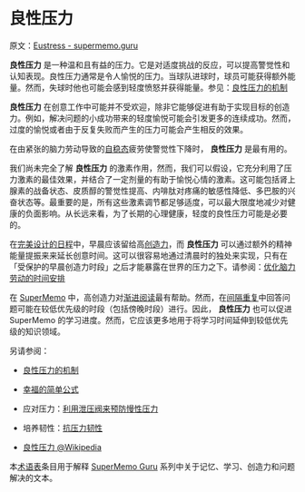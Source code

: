 # 良性压力

原文：[Eustress - supermemo.guru](https://supermemo.guru/wiki/Eustress)

 **良性压力** 是一种温和且有益的压力。它是对适度挑战的反应，可以提高警觉性和认知表现。良性压力通常是令人愉悦的压力。当球队进球时，球员可能获得额外能量。然而，失球时他也可能会感到轻度愤怒并获得能量。参见：[良性压力的机制](https://supermemo.guru/wiki/Mechanics_of_eustress)

 **良性压力** 在创意工作中可能并不受欢迎，除非它能够促进有助于实现目标的创造力。例如，解决问题的小成功带来的轻度愉悦可能会引发更多的连续成功。然而，过度的愉悦或者由于反复失败而产生的压力可能会产生相反的效果。

在由紧张的脑力劳动导致的[自稳态](https://supermemo.guru/wiki/Homeostatic)疲劳使警觉性下降时， **良性压力** 是最有用的。

我们尚未完全了解 **良性压力** 的激素作用，然而，我们可以假设，它充分利用了压力激素的最佳效果，并结合了一定剂量的有助于愉悦心情的激素。这可能包括肾上腺素的战备状态、皮质醇的警觉性提高、内啡肽对疼痛的敏感性降低、多巴胺的兴奋状态等。最重要的是，所有这些激素调节都足够适度，可以最大限度地减少对健康的负面影响。从长远来看，为了长期的心理健康，轻度的良性压力可能是必要的。

在[完美设计的日程](https://supermemo.guru/wiki/Planning_a_perfect_productive_day_without_stress)中，早晨应该留给高[创造力](https://supermemo.guru/wiki/Creativity)，而 **良性压力** 可以通过额外的精神能量提振来来延长创意时间。这可以很容易地通过清晨时的独处来实现，只有在「受保护的早晨创造力时段」之后才能暴露在世界的压力之下。请参阅：[优化脑力劳动的时间安排](https://supermemo.guru/wiki/Optimizing_the_timing_of_brainwork)

在 [SuperMemo](https://supermemo.guru/wiki/SuperMemo) 中，高创造力对[渐进阅读](https://supermemo.guru/wiki/Incremental_reading)最有帮助。然而，在[间隔重复](https://supermemo.guru/wiki/Spaced_repetition)中回答问题可能在较低优先级的时段（包括傍晚时段）进行。因此， **良性压力** 也可以促进 SuperMemo 的学习进度。然而，它应该更多地用于将学习时间延伸到较低优先级的知识领域。

另请参阅：

- [良性压力的机制](https://supermemo.guru/wiki/Mechanics_of_eustress)

- [幸福的简单公式](https://supermemo.guru/wiki/Simple_formula_for_happiness)

- 应对压力：[利用泄压阀来预防慢性压力](https://supermemo.guru/wiki/Using_stress_valves_to_prevent_chronic_stress)

- 培养韧性：[抗压力韧性](https://supermemo.guru/wiki/Stress_resilience) 

- [良性压力 @Wikipedia](https://en.wikipedia.org/wiki/Eustress)

本[术语表](https://supermemo.guru/wiki/Glossary)条目用于解释 [SuperMemo Guru](https://supermemo.guru/wiki/SuperMemo_Guru) 系列中关于记忆、学习、创造力和问题解决的文本。